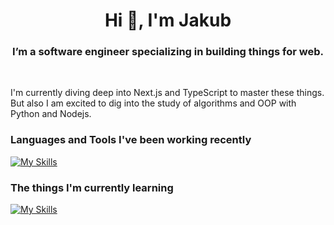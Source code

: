 <h1 align="center">Hi 👋, I'm Jakub</h1>
<h3 align="center">I’m a software engineer specializing in building things for web.</h3>
<br>
<p>I'm currently diving deep into Next.js and TypeScript to master these things.<br /> But also I am excited to dig into the study of algorithms and OOP with Python and Nodejs.</p>

<h3 align="left">Languages and Tools I've been working recently</h3>

[![My Skills](https://skillicons.dev/icons?i=js,html,css,react,redux,git,figma)](https://skillicons.dev)

<h3 align="left">The things I'm currently learning</h3>

[![My Skills](https://skillicons.dev/icons?i=ts,nextjs,graphql,python)](https://skillicons.dev)
